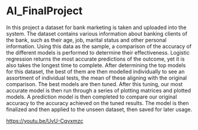 # AI_FinalProject

In this project a dataset for bank marketing is taken and uploaded into the system. The dataset contains various information about banking clients of the bank, such as their age, job, marital status and other personal information. Using this data as the sample, a comparison of the accuracy of the different models is performed to determine their effectiveness. Logistic regression returns the most accurate predictions of the outcome, yet it is also takes the longest time to complete. After determining the top models for this dataset, the best of them are then modelled individually to see an assortment of individual tests, the mean of these aligning with the original comparison. The best models are then tuned. After this tuning, our most accurate model is then run through a series of plotting matrices and plotted models. A prediction model is then completed to compare our original accuracy to the accuracy achieved on the tuned results. The model is then finalized and then applied to the unseen dataset, then saved for later usage. 


https://youtu.be/UvU-Cqvxmzc

